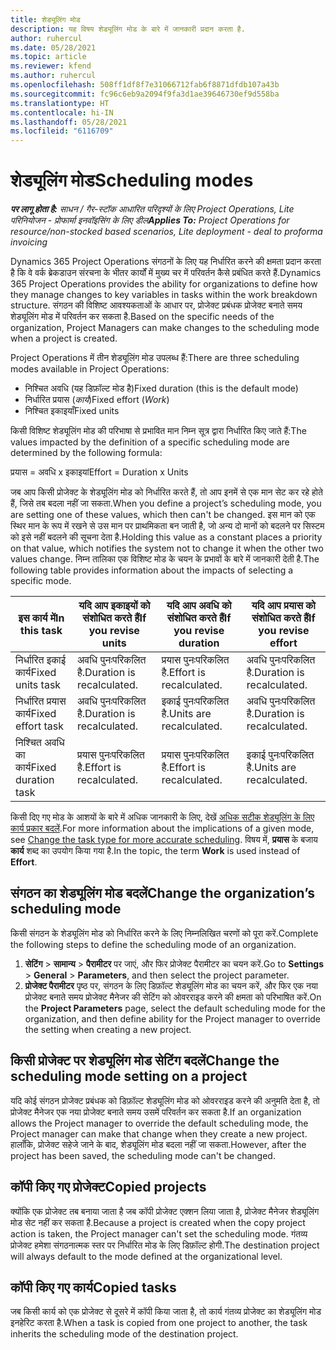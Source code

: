 ```yaml
---
title: शेड्यूलिंग मोड
description: यह विषय शेड्यूलिंग मोड के बारे में जानकारी प्रदान करता है.
author: ruhercul
ms.date: 05/28/2021
ms.topic: article
ms.reviewer: kfend
ms.author: ruhercul
ms.openlocfilehash: 508ff1df8f7e31066712fab6f8871dfdb107a43b
ms.sourcegitcommit: fc96c6eb9a2094f9fa3d1ae39646730ef9d558ba
ms.translationtype: HT
ms.contentlocale: hi-IN
ms.lasthandoff: 05/28/2021
ms.locfileid: "6116709"
---
```

# <a name="scheduling-modes"></a><span data-ttu-id="cc169-103">शेड्यूलिंग मोड</span><span class="sxs-lookup"><span data-stu-id="cc169-103">Scheduling modes</span></span>

<span data-ttu-id="cc169-104">_**पर लागू होता है:** साधन / गैर-स्टॉक आधारित परिदृश्यों के लिए Project Operations, Lite परिनियोजन - प्रोफार्मा इनवॉइसिंग के लिए डील_</span><span class="sxs-lookup"><span data-stu-id="cc169-104">_**Applies To:** Project Operations for resource/non-stocked based scenarios, Lite deployment - deal to proforma invoicing_</span></span>


<span data-ttu-id="cc169-105">Dynamics 365 Project Operations संगठनों के लिए यह निर्धारित करने की क्षमता प्रदान करता है कि वे वर्क ब्रेकडाउन संरचना के भीतर कार्यों में मुख्य चर में परिवर्तन कैसे प्रबंधित करते हैं.</span><span class="sxs-lookup"><span data-stu-id="cc169-105">Dynamics 365 Project Operations provides the ability for organizations to define how they manage changes to key variables in tasks within the work breakdown structure.</span></span> <span data-ttu-id="cc169-106">संगठन की विशिष्ट आवश्यकताओं के आधार पर, प्रोजेक्ट प्रबंधक प्रोजेक्ट बनाते समय शेड्यूलिंग मोड में परिवर्तन कर सकता है.</span><span class="sxs-lookup"><span data-stu-id="cc169-106">Based on the specific needs of the organization, Project Managers can make changes to the scheduling mode when a project is created.</span></span>

<span data-ttu-id="cc169-107">Project Operations में तीन शेड्यूलिंग मोड उपलब्ध हैं:</span><span class="sxs-lookup"><span data-stu-id="cc169-107">There are three scheduling modes available in Project Operations:</span></span>

  - <span data-ttu-id="cc169-108">निश्चित अवधि (यह डिफ़ॉल्ट मोड है)</span><span class="sxs-lookup"><span data-stu-id="cc169-108">Fixed duration (this is the default mode)</span></span>
  - <span data-ttu-id="cc169-109">निर्धारित प्रयास (*कार्य*)</span><span class="sxs-lookup"><span data-stu-id="cc169-109">Fixed effort (*Work*)</span></span>
  - <span data-ttu-id="cc169-110">निश्चित इकाइयाँ</span><span class="sxs-lookup"><span data-stu-id="cc169-110">Fixed units</span></span>

<span data-ttu-id="cc169-111">किसी विशिष्ट शेड्यूलिंग मोड की परिभाषा से प्रभावित मान निम्न सूत्र द्वारा निर्धारित किए जाते हैं:</span><span class="sxs-lookup"><span data-stu-id="cc169-111">The values impacted by the definition of a specific scheduling mode are determined by the following formula:</span></span>

  <span data-ttu-id="cc169-112">प्रयास = अवधि x इकाइयां</span><span class="sxs-lookup"><span data-stu-id="cc169-112">Effort  = Duration x Units</span></span>

<span data-ttu-id="cc169-113">जब आप किसी प्रोजेक्ट के शेड्यूलिंग मोड को निर्धारित करते हैं, तो आप इनमें से एक मान सेट कर रहे होते हैं, जिसे तब बदला नहीं जा सकता.</span><span class="sxs-lookup"><span data-stu-id="cc169-113">When you define a project’s scheduling mode, you are setting one of these values, which then can't be changed.</span></span> <span data-ttu-id="cc169-114">इस मान को एक स्थिर मान के रूप में रखने से उस मान पर प्राथमिकता बन जाती है, जो अन्य दो मानों को बदलने पर सिस्टम को इसे नहीं बदलने की सूचना देता है.</span><span class="sxs-lookup"><span data-stu-id="cc169-114">Holding this value as a constant places a priority on that value, which notifies the system not to change it when the other two values change.</span></span> <span data-ttu-id="cc169-115">निम्न तालिका एक विशिष्ट मोड के चयन के प्रभावों के बारे में जानकारी देती है.</span><span class="sxs-lookup"><span data-stu-id="cc169-115">The following table provides information about the impacts of selecting a specific mode.</span></span>

| <span data-ttu-id="cc169-116">**इस कार्य में**</span><span class="sxs-lookup"><span data-stu-id="cc169-116">**In this task**</span></span>             | <span data-ttu-id="cc169-117">**यदि आप इकाइयों को संशोधित करते हैं**</span><span class="sxs-lookup"><span data-stu-id="cc169-117">**If you revise units**</span></span>   | <span data-ttu-id="cc169-118">**यदि आप अवधि को संशोधित करते हैं**</span><span class="sxs-lookup"><span data-stu-id="cc169-118">**If you revise duration**</span></span> | <span data-ttu-id="cc169-119">**यदि आप प्रयास को संशोधित करते हैं**</span><span class="sxs-lookup"><span data-stu-id="cc169-119">**If you revise effort**</span></span>  |
|----------------------|---------------------------|----------------------------|---------------------------|
| <span data-ttu-id="cc169-120">निर्धारित इकाई कार्य</span><span class="sxs-lookup"><span data-stu-id="cc169-120">Fixed units task</span></span>     | <span data-ttu-id="cc169-121">अवधि पुनःपरिकलित है.</span><span class="sxs-lookup"><span data-stu-id="cc169-121">Duration is recalculated.</span></span> | <span data-ttu-id="cc169-122">प्रयास पुनःपरिकलित है.</span><span class="sxs-lookup"><span data-stu-id="cc169-122">Effort is recalculated.</span></span>    | <span data-ttu-id="cc169-123">अवधि पुनःपरिकलित है.</span><span class="sxs-lookup"><span data-stu-id="cc169-123">Duration is recalculated.</span></span> |
| <span data-ttu-id="cc169-124">निर्धारित प्रयास कार्य</span><span class="sxs-lookup"><span data-stu-id="cc169-124">Fixed effort task</span></span>    | <span data-ttu-id="cc169-125">अवधि पुनःपरिकलित है.</span><span class="sxs-lookup"><span data-stu-id="cc169-125">Duration is recalculated.</span></span> | <span data-ttu-id="cc169-126">इकाई पुनःपरिकलित है.</span><span class="sxs-lookup"><span data-stu-id="cc169-126">Units are recalculated.</span></span>    | <span data-ttu-id="cc169-127">अवधि पुनःपरिकलित है.</span><span class="sxs-lookup"><span data-stu-id="cc169-127">Duration is recalculated.</span></span> |
| <span data-ttu-id="cc169-128">निश्चित अवधि का कार्य</span><span class="sxs-lookup"><span data-stu-id="cc169-128">Fixed duration task</span></span>  | <span data-ttu-id="cc169-129">प्रयास पुनःपरिकलित है.</span><span class="sxs-lookup"><span data-stu-id="cc169-129">Effort is recalculated.</span></span>   | <span data-ttu-id="cc169-130">प्रयास पुनःपरिकलित है.</span><span class="sxs-lookup"><span data-stu-id="cc169-130">Effort is recalculated.</span></span>    | <span data-ttu-id="cc169-131">इकाई पुनःपरिकलित है.</span><span class="sxs-lookup"><span data-stu-id="cc169-131">Units are recalculated.</span></span>   |

<span data-ttu-id="cc169-132">किसी दिए गए मोड के आशयों के बारे में अधिक जानकारी के लिए, देखें [अधिक सटीक शेड्यूलिंग के लिए कार्य प्रकार बदलें](https://support.microsoft.com/en-us/office/change-the-task-type-for-more-accurate-scheduling-b0b969ad-45bc-4e9e-8967-435587548a72).</span><span class="sxs-lookup"><span data-stu-id="cc169-132">For more information about the implications of a given mode, see [Change the task type for more accurate scheduling](https://support.microsoft.com/en-us/office/change-the-task-type-for-more-accurate-scheduling-b0b969ad-45bc-4e9e-8967-435587548a72).</span></span> <span data-ttu-id="cc169-133">विषय में, **प्रयास** के बजाय **कार्य** शब्द का उपयोग किया गया है.</span><span class="sxs-lookup"><span data-stu-id="cc169-133">In the topic, the term **Work** is used instead of **Effort**.</span></span>

## <a name="change-the-organizations-scheduling-mode"></a><span data-ttu-id="cc169-134">संगठन का शेड्यूलिंग मोड बदलें</span><span class="sxs-lookup"><span data-stu-id="cc169-134">Change the organization’s scheduling mode</span></span>

<span data-ttu-id="cc169-135">किसी संगठन के शेड्यूलिंग मोड को निर्धारित करने के लिए निम्नलिखित चरणों को पूरा करें.</span><span class="sxs-lookup"><span data-stu-id="cc169-135">Complete the following steps to define the scheduling mode of an organization.</span></span>

1. <span data-ttu-id="cc169-136">**सेटिंग** \> **सामान्य** \> **पैरामीटर** पर जाएं, और फिर प्रोजेक्ट पैरामीटर का चयन करें.</span><span class="sxs-lookup"><span data-stu-id="cc169-136">Go to **Settings** \> **General** \> **Parameters**, and then select the project parameter.</span></span> 
2. <span data-ttu-id="cc169-137">**प्रोजेक्ट पैरामीटर** पृष्ठ पर, संगठन के लिए डिफ़ॉल्ट शेड्यूलिंग मोड का चयन करें, और फिर एक नया प्रोजेक्ट बनाते समय प्रोजेक्ट मैनेजर की सेटिंग को ओवरराइड करने की क्षमता को परिभाषित करें.</span><span class="sxs-lookup"><span data-stu-id="cc169-137">On the **Project Parameters** page, select the default scheduling mode for the organization, and then define ability for the Project manager to override the setting when creating a new project.</span></span>

## <a name="change-the-scheduling-mode-setting-on-a-project"></a><span data-ttu-id="cc169-138">किसी प्रोजेक्ट पर शेड्यूलिंग मोड सेटिंग बदलें</span><span class="sxs-lookup"><span data-stu-id="cc169-138">Change the scheduling mode setting on a project</span></span>

<span data-ttu-id="cc169-139">यदि कोई संगठन प्रोजेक्ट प्रबंधक को डिफ़ॉल्ट शेड्यूलिंग मोड को ओवरराइड करने की अनुमति देता है, तो प्रोजेक्ट मैनेजर एक नया प्रोजेक्ट बनाते समय उसमें परिवर्तन कर सकता है.</span><span class="sxs-lookup"><span data-stu-id="cc169-139">If an organization allows the Project manager to override the default scheduling mode, the Project manager can make that change when they create a new project.</span></span> <span data-ttu-id="cc169-140">हालाँकि, प्रोजेक्ट सहेजे जाने के बाद, शेड्यूलिंग मोड बदला नहीं जा सकता.</span><span class="sxs-lookup"><span data-stu-id="cc169-140">However, after the project has been saved, the scheduling mode can't be changed.</span></span>

## <a name="copied-projects"></a><span data-ttu-id="cc169-141">कॉपी किए गए प्रोजेक्ट</span><span class="sxs-lookup"><span data-stu-id="cc169-141">Copied projects</span></span>

<span data-ttu-id="cc169-142">क्योंकि एक प्रोजेक्ट तब बनाया जाता है जब कॉपी प्रोजेक्ट एक्शन लिया जाता है, प्रोजेक्ट मैनेजर शेड्यूलिंग मोड सेट नहीं कर सकता है.</span><span class="sxs-lookup"><span data-stu-id="cc169-142">Because a project is created when the copy project action is taken, the Project manager can't set the scheduling mode.</span></span> <span data-ttu-id="cc169-143">गंतव्य प्रोजेक्ट हमेशा संगठनात्मक स्तर पर निर्धारित मोड के लिए डिफ़ॉल्ट होगी.</span><span class="sxs-lookup"><span data-stu-id="cc169-143">The destination project will always default to the mode defined at the organizational level.</span></span>

## <a name="copied-tasks"></a><span data-ttu-id="cc169-144">कॉपी किए गए कार्य</span><span class="sxs-lookup"><span data-stu-id="cc169-144">Copied tasks</span></span>

<span data-ttu-id="cc169-145">जब किसी कार्य को एक प्रोजेक्ट से दूसरे में कॉपी किया जाता है, तो कार्य गंतव्य प्रोजेक्ट का शेड्यूलिंग मोड इनहेरिट करता है.</span><span class="sxs-lookup"><span data-stu-id="cc169-145">When a task is copied from one project to another, the task inherits the scheduling mode of the destination project.</span></span>
